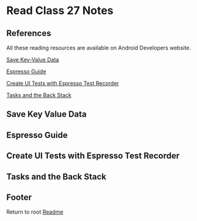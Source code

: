 # Read Class 27 Notes

## References

All these reading resources are available on Android Developers website.

[Save Key-Value Data](https://developer.android.com/training/data-storage/shared-preferences)

[Espresso Guide](https://developer.android.com/training/testing/espresso)

[Create UI Tests with Espresso Test Recorder](https://developer.android.com/studio/test/other-testing-tools/espresso-test-recorder)

[Tasks and the Back Stack](https://developer.android.com/guide/components/activities/tasks-and-back-stack)

## Save Key Value Data


## Espresso Guide

## Create UI Tests with Espresso Test Recorder

## Tasks and the Back Stack

## Footer

Return to root [Readme](../README.html)
